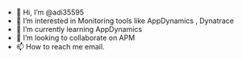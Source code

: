 - 👋 Hi, I’m @adi35595
- 👀 I’m interested in Monitoring tools like AppDynamics , Dynatrace
- 🌱 I’m currently learning AppDynamics
- 💞️ I’m looking to collaborate on APM
- 📫 How to reach me email.

<!---
adi35595/adi35595 is a ✨ special ✨ repository because its `README.md` (this file) appears on your GitHub profile.
You can click the Preview link to take a look at your changes.
--->
